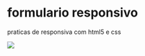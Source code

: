 
<h1> formulario responsivo</h1>
<p> praticas de responsiva com html5 e css</p>
<img src=Captura de tela 2021-03-18 071910.png>
